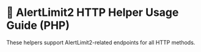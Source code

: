 # 📘 AlertLimit2 HTTP Helper Usage Guide (PHP)

These helpers support AlertLimit2-related endpoints for all HTTP methods.
